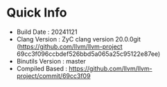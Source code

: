 # Quick Info
* Build Date : 20241121
* Clang Version : ZyC clang version 20.0.0git (https://github.com/llvm/llvm-project 69cc3f096ccbdef526bbd5a065a25c95122e87ee)
* Binutils Version : master
* Compiled Based : https://github.com/llvm/llvm-project/commit/69cc3f09

